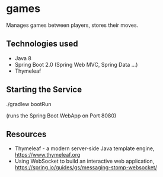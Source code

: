 # games
Manages games between players, stores their moves.

## Technologies used
* Java 8
* Spring Boot 2.0 (Spring Web MVC, Spring Data ...)
* Thymeleaf

## Starting the Service

./gradlew bootRun

(runs the Spring Boot WebApp on Port 8080)

## Resources
* Thymeleaf - a modern server-side Java template engine, https://www.thymeleaf.org
* Using WebSocket to build an interactive web application, https://spring.io/guides/gs/messaging-stomp-websocket/
